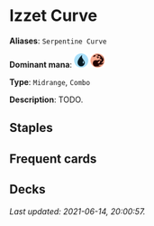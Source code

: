 # Izzet Curve

**Aliases**: `Serpentine Curve`

**Dominant mana**: <img src="../resources/images/mana/U.png" width="25"/> <img src="../resources/images/mana/R.png" width="25"/>

**Type**: `Midrange`, `Combo`

**Description**: TODO.

## **Staples**



## **Frequent cards**



## **Decks**



*Last updated: 2021-06-14, 20:00:57.*
